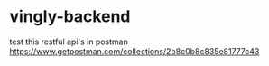 # vingly-backend
test this restful api's in postman 
https://www.getpostman.com/collections/2b8c0b8c835e81777c43
